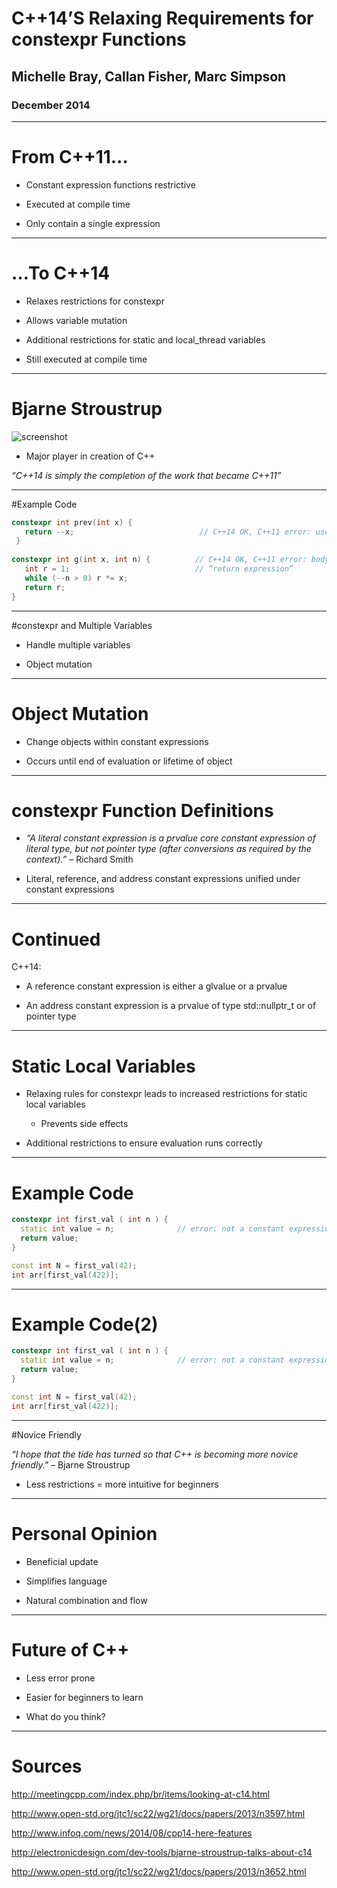# C++14’S Relaxing Requirements for constexpr Functions

## Michelle Bray, Callan Fisher, Marc Simpson

### December 2014

------------------

# From C++11…

- Constant expression functions restrictive

- Executed at compile time

- Only contain a single expression

------------------

# …To C++14

- Relaxes restrictions for constexpr

- Allows variable mutation

- Additional restrictions for static and local_thread variables

- Still executed at compile time

------------------
# Bjarne Stroustrup

![screenshot](http://i.imgur.com/fYRLzSm.png?1)

- Major player in creation of C++

*“C++14 is simply the completion of the work that became C++11”*


------------------
#Example Code

```C++
constexpr int prev(int x) {
   return --x;                            // C++14 OK, C++11 error: use of increment
 }   
                     	
constexpr int g(int x, int n) {      	 // C++14 OK, C++11 error: body not just 
   int r = 1;			                 // “return expression”
   while (--n > 0) r *= x;
   return r;
}
```

------------------
#constexpr and Multiple Variables

- Handle multiple variables

- Object mutation

------------------
# Object Mutation

- Change objects within constant expressions

- Occurs until end of evaluation or lifetime of object

------------------
# constexpr Function Definitions

- *“A literal constant expression is a prvalue core constant expression of literal type, but not pointer type (after conversions as required by the context).”* – Richard Smith

- Literal, reference, and address constant expressions unified under constant expressions

------------------
# Continued

C++14:

- A reference constant expression is either a glvalue or a prvalue

- An address constant expression is a prvalue of type std::nullptr_t or of pointer type

------------------
# Static Local Variables

- Relaxing rules for constexpr leads to increased restrictions for static local variables
  - Prevents side effects

- Additional restrictions to ensure evaluation runs correctly

------------------
# Example Code

```C++
constexpr int first_val ( int n ) {
  static int value = n;            	 // error: not a constant expression
  return value;
}

const int N = first_val(42);
int arr[first_val(422)];
```
------------------
# Example Code(2)

```C++
constexpr int first_val ( int n ) {
  static int value = n;            	 // error: not a constant expression
  return value;
}

const int N = first_val(42);
int arr[first_val(422)];
```
------------------
#Novice Friendly

*“I hope that the tide has turned so that C++ is becoming more novice friendly."* – Bjarne Stroustrup

- Less restrictions = more intuitive for beginners

 
------------------
# Personal Opinion

- Beneficial update

- Simplifies language

- Natural combination and flow 

------------------
# Future of C++

- Less error prone

- Easier for beginners to learn

- What do you think?

------------------

# Sources

http://meetingcpp.com/index.php/br/items/looking-at-c14.html
 
http://www.open-std.org/jtc1/sc22/wg21/docs/papers/2013/n3597.html
 
http://www.infoq.com/news/2014/08/cpp14-here-features

http://electronicdesign.com/dev-tools/bjarne-stroustrup-talks-about-c14

http://www.open-std.org/jtc1/sc22/wg21/docs/papers/2013/n3652.html
